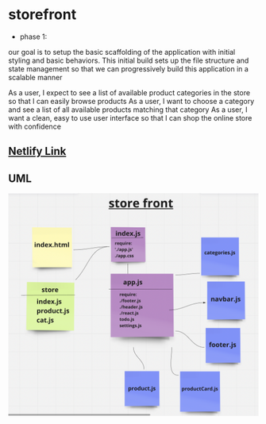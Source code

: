 # storefront

- phase 1:

our goal is to setup the basic scaffolding of the application with initial styling and basic behaviors. This initial build sets up the file structure and state management so that we can progressively build this application in a scalable manner

As a user, I expect to see a list of available product categories in the store so that I can easily browse products
As a user, I want to choose a category and see a list of all available products matching that category
As a user, I want a clean, easy to use user interface so that I can shop the online store with confidence

## [Netlify Link]( https://saraaltayeh.github.io/storefront/)

## UML

![uml](./assets/storeuml.png)
